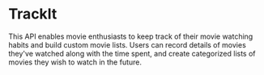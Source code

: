 
# TrackIt

This API enables movie enthusiasts to keep track of their movie watching habits and build custom movie lists. Users can record details of movies they've watched along with the time spent, and create categorized lists of movies they wish to watch in the future.

